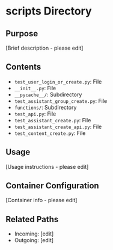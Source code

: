 
# scripts Directory

## Purpose
[Brief description - please edit]

## Contents
- `test_user_login_or_create.py`: File
- `__init__.py`: File
- `__pycache__/`: Subdirectory
- `test_assistant_group_create.py`: File
- `functions/`: Subdirectory
- `test_api.py`: File
- `test_assistant_create.py`: File
- `test_assistant_create_api.py`: File
- `test_content_create.py`: File

## Usage
[Usage instructions - please edit]

## Container Configuration
[Container info - please edit]

## Related Paths
- Incoming: [edit]
- Outgoing: [edit]
